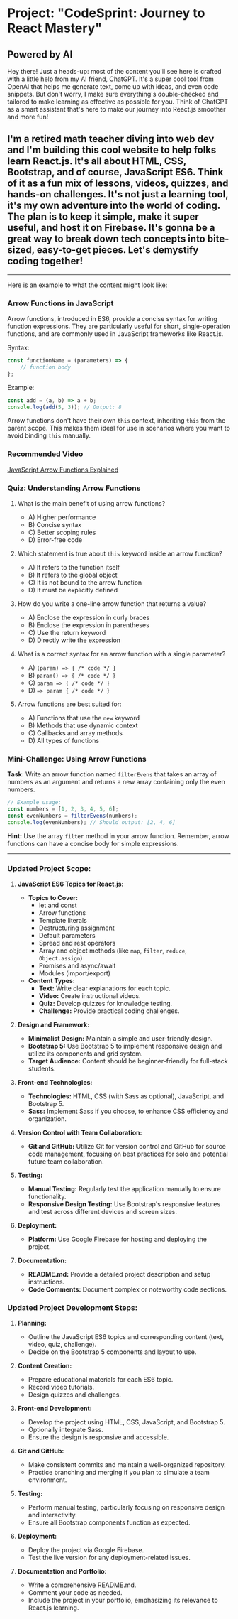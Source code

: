 # Project: "CodeSprint: Journey to React Mastery"

## Powered by AI
Hey there! Just a heads-up: most of the content you'll see here is crafted with a little help from my AI friend, ChatGPT. It's a super cool tool from OpenAI that helps me generate text, come up with ideas, and even code snippets. But don't worry, I make sure everything's double-checked and tailored to make learning as effective as possible for you. Think of ChatGPT as a smart assistant that's here to make our journey into React.js smoother and more fun!

## I'm a retired math teacher diving into web dev and I'm building this cool website to help folks learn React.js. It's all about HTML, CSS, Bootstrap, and of course, JavaScript ES6. Think of it as a fun mix of lessons, videos, quizzes, and hands-on challenges. It's not just a learning tool, it's my own adventure into the world of coding. The plan is to keep it simple, make it super useful, and host it on Firebase. It's gonna be a great way to break down tech concepts into bite-sized, easy-to-get pieces. Let's demystify coding together!

<hr>
Here is an example to what the content might look like:

### Arrow Functions in JavaScript

Arrow functions, introduced in ES6, provide a concise syntax for writing function expressions. They are particularly useful for short, single-operation functions, and are commonly used in JavaScript frameworks like React.js.

Syntax:

```javascript
const functionName = (parameters) => {
    // function body
};
```

Example:

```javascript
const add = (a, b) => a + b;
console.log(add(5, 3)); // Output: 8
```

Arrow functions don't have their own `this` context, inheriting `this` from the parent scope. This makes them ideal for use in scenarios where you want to avoid binding `this` manually.

### Recommended Video

[JavaScript Arrow Functions Explained](https://www.youtube.com/watch?v=h33Srr5J9nY)

### Quiz: Understanding Arrow Functions

1. What is the main benefit of using arrow functions?
   - A) Higher performance
   - B) Concise syntax
   - C) Better scoping rules
   - D) Error-free code

2. Which statement is true about `this` keyword inside an arrow function?
   - A) It refers to the function itself
   - B) It refers to the global object
   - C) It is not bound to the arrow function
   - D) It must be explicitly defined

3. How do you write a one-line arrow function that returns a value?
   - A) Enclose the expression in curly braces
   - B) Enclose the expression in parentheses
   - C) Use the return keyword
   - D) Directly write the expression

4. What is a correct syntax for an arrow function with a single parameter?
   - A) `(param) => { /* code */ }`
   - B) `param() => { /* code */ }`
   - C) `param => { /* code */ }`
   - D) `=> param { /* code */ }`

5. Arrow functions are best suited for:
   - A) Functions that use the `new` keyword
   - B) Methods that use dynamic context
   - C) Callbacks and array methods
   - D) All types of functions

### Mini-Challenge: Using Arrow Functions

**Task:** Write an arrow function named `filterEvens` that takes an array of numbers as an argument and returns a new array containing only the even numbers.

```javascript
// Example usage:
const numbers = [1, 2, 3, 4, 5, 6];
const evenNumbers = filterEvens(numbers);
console.log(evenNumbers); // Should output: [2, 4, 6]
```

**Hint:** Use the array `filter` method in your arrow function. Remember, arrow functions can have a concise body for simple expressions.

<hr>

### Updated Project Scope:

1. **JavaScript ES6 Topics for React.js:**
   - **Topics to Cover:**
     - let and const
     - Arrow functions
     - Template literals
     - Destructuring assignment
     - Default parameters
     - Spread and rest operators
     - Array and object methods (like `map`, `filter`, `reduce`, `Object.assign`)
     - Promises and async/await
     - Modules (import/export)
   - **Content Types:**
     - **Text:** Write clear explanations for each topic.
     - **Video:** Create instructional videos.
     - **Quiz:** Develop quizzes for knowledge testing.
     - **Challenge:** Provide practical coding challenges.

2. **Design and Framework:**
   - **Minimalist Design:** Maintain a simple and user-friendly design.
   - **Bootstrap 5:** Use Bootstrap 5 to implement responsive design and utilize its components and grid system.
   - **Target Audience:** Content should be beginner-friendly for full-stack students.

3. **Front-end Technologies:**
   - **Technologies:** HTML, CSS (with Sass as optional), JavaScript, and Bootstrap 5.
   - **Sass:** Implement Sass if you choose, to enhance CSS efficiency and organization.

4. **Version Control with Team Collaboration:**
   - **Git and GitHub:** Utilize Git for version control and GitHub for source code management, focusing on best practices for solo and potential future team collaboration.

5. **Testing:**
   - **Manual Testing:** Regularly test the application manually to ensure functionality.
   - **Responsive Design Testing:** Use Bootstrap's responsive features and test across different devices and screen sizes.

6. **Deployment:**
   - **Platform:** Use Google Firebase for hosting and deploying the project.

7. **Documentation:**
   - **README.md:** Provide a detailed project description and setup instructions.
   - **Code Comments:** Document complex or noteworthy code sections.

### Updated Project Development Steps:

1. **Planning:**
   - Outline the JavaScript ES6 topics and corresponding content (text, video, quiz, challenge).
   - Decide on the Bootstrap 5 components and layout to use.

2. **Content Creation:**
   - Prepare educational materials for each ES6 topic.
   - Record video tutorials.
   - Design quizzes and challenges.

3. **Front-end Development:**
   - Develop the project using HTML, CSS, JavaScript, and Bootstrap 5.
   - Optionally integrate Sass.
   - Ensure the design is responsive and accessible.

4. **Git and GitHub:**
   - Make consistent commits and maintain a well-organized repository.
   - Practice branching and merging if you plan to simulate a team environment.

5. **Testing:**
   - Perform manual testing, particularly focusing on responsive design and interactivity.
   - Ensure all Bootstrap components function as expected.

6. **Deployment:**
   - Deploy the project via Google Firebase.
   - Test the live version for any deployment-related issues.

7. **Documentation and Portfolio:**
   - Write a comprehensive README.md.
   - Comment your code as needed.
   - Include the project in your portfolio, emphasizing its relevance to React.js learning.
